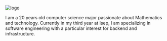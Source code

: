 ![logo](https://previews.123rf.com/images/olgasalt/olgasalt1608/olgasalt160800107/62404382-abstract-background-fractal-image-g%C3%A9n%C3%A9r%C3%A9e-par-ordinateur-art-num%C3%A9rique-chaos-lumineux-courbes-comme-des-nu.jpg)

I am a 20 years old computer science major passionate about Mathematics and technology. Currently in my third year at Isep, I am specializing in software engineering with a particular interest for backend and infrastructure.
